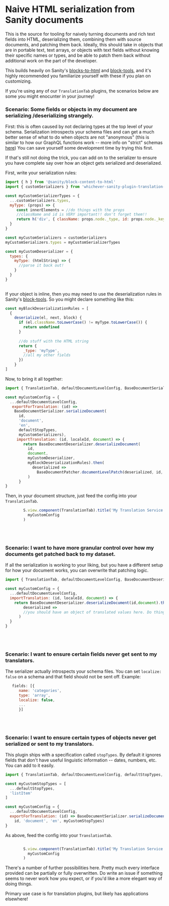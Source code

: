 # Naive HTML serialization from Sanity documents

This is the source for tooling for naively turning documents and rich text fields into HTML, deserializing them, combining them with source documents, and patching them back. Ideally, this should take in objects that are in portable text, text arrays, or objects with text fields without knowing their specific names or types, and be able to patch them back without additional work on the part of the developer.

This builds heavily on Sanity's [blocks-to-html](https://github.com/sanity-io/block-content-to-html) and [block-tools](https://github.com/sanity-io/sanity/tree/next/packages/@sanity/block-tools), and it's highly recommended you familiarize yourself with these if you plan on customizing.

If you're using any of our `TranslationTab` plugins, the scenarios below are some you might enocunter in your journey!

### Scenario: Some fields or objects in my document are serializing /deserializing strangely.
First: this is often caused by not declaring types at the top level of your schema. Serialization introspects your schema files and can get a much better sense of what to do when objects are not "anonymous" (this is similar to how our GraphQL functions work -- more info on "strict" schemas [here](https://www.sanity.io/docs/graphql#33ec7103289a)) You can save yourself some development time by trying this first.

If that's still not doing the trick, you can add on to the serializer to ensure you have complete say over how an object gets serialized and deserialized.

First, write your serialization rules:

```javascript
import { h } from '@sanity/block-content-to-html'
import { customSerializers } from 'whichever-sanity-plugin-translation-service-you-use'

const myCustomSerializerTypes = {
  ...customSerializers.types,
  myType: (props) => {
     const innerElements = //do things with the props
     //className and id is VERY important!! don't forget them!!
     return h('div', { className: props.node._type, id: props.node._key }, innerElements)
  }
}

const myCustomSerializers = customSerializers
myCustomSerializers.types = myCustomSerializerTypes

const myCustomDeserializer = {
  types: {
    myType: (htmlString) => {
      //parse it back out!
    }
  }
}
  
```

If your object is inline, then you may need to use the deserialization rules in Sanity's [block-tools](https://github.com/sanity-io/sanity/tree/next/packages/@sanity/block-tools). So you might declare something like this:

```javascript
const myBlockDeserializationRules = [
  {
    deserialize(el, next, block) {
      if (el.className.toLowerCase() != myType.toLowerCase()) {
        return undefined
      }
      
      //do stuff with the HTML string
      return {
        _type: 'myType',
        //all my other fields
      })
    }
]
```

Now, to bring it all together:

```javascript
import { TranslationTab, defaultDocumentLevelConfig, BaseDocumentSerializer, BaseDocumentDeserializer, BaseDocumentPatcher, defaultStopTypes } from 'whichever-sanity-plugin-translation-service-you-use'

const myCustomConfig = {
  ...defaultDocumentLevelConfig,
   exportForTranslation: (id) => 
    BaseDocumentSerializer.serializeDocument(
      id,
      'document',
      'en',
      defaultStopTypes,
      myCustomSerializers),
     importTranslation: (id, localeId, document) => {
        return BaseDocumentDeserializer.deserializeDocument(
          id,
          document,
          myCustomDeserializer,
          myBlockDeserializationRules).then(
            deserialized =>
              BaseDocumentPatcher.documentLevelPatch(deserialized, id, localeId)
          )
      }
}

```

Then, in your document structure, just feed the config into your `TranslationTab`.

```javascript
        S.view.component(TranslationTab).title('My Translation Service').options(
          myCustomConfig
        )
```

<br />
<br />

### Scenario: I want to have more granular control over how my documents get patched back to my dataset.

If all the serialization is working to your liking, but you have a different setup for how your document works, you can overwrite that patching logic.

```javascript
import { TranslationTab, defaultDocumentLevelConfig, BaseDocumentDeserializer } from 'whichever-sanity-plugin-translation-service-you-use'

const myCustomConfig = {
  ...defaultDocumentLevelConfig,
  importTranslation: (id, localeId, document) => {
    return BaseDocumentDeserializer.deserializeDocument(id,document).then(
        deserialized =>
        //you should have an object of translated values here. Do things with them!
      )
  }
}
```

<br />
<br />

### Scenario: I want to ensure certain fields never get sent to my translators.
The serializer actually introspects your schema files. You can set `localize: false` on a schema and that field should not be sent off. Example:
```javascript
   fields: [{
      name: 'categories',
      type: 'array',
      localize: false,
      ...
      }]
```

<br /> 
<br />

### Scenario: I want to ensure certain types of objects never get serialized or sent to my translators.

This plugin ships with a specification called `stopTypes`. By default it ignores fields that don't have useful linguistic information -- dates, numbers, etc. You can add to it easily.

```javascript
import { TranslationTab, defaultDocumentLevelConfig, defaultStopTypes, BaseDocumentSerializer } from "sanity-plugin-transifex"

const myCustomStopTypes = [
  ...defaultStopTypes,
  'listItem'
]

const myCustomConfig = {
  ...defaultDocumentLevelConfig,
  exportForTranslation: (id) => BaseDocumentSerializer.serializeDocument(
    id, 'document', 'en', myCustomStopTypes)
}
```

As above, feed the config into your `TranslationTab`.

```javascript

        S.view.component(TranslationTab).title('My Translation Service').options(
          myCustomConfig
        )

```

There's a number of further possibilities here. Pretty much every interface provided can be partially or fully overwritten. Do write an issue if something seems to never work how you expect, or if you'd like a more elegant way of doing things. 


Primary use case is for translation plugins, but likely has applications elsewhere!
